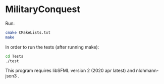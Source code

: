 # MilitaryConquest
Run:
```bash
cmake CMakeLists.txt
make 
```

In order to run the tests (after running make):
```bash
cd Tests
./test
```

This program requires libSFML version 2 (2020 apr latest) and nlohmann-json3 .
